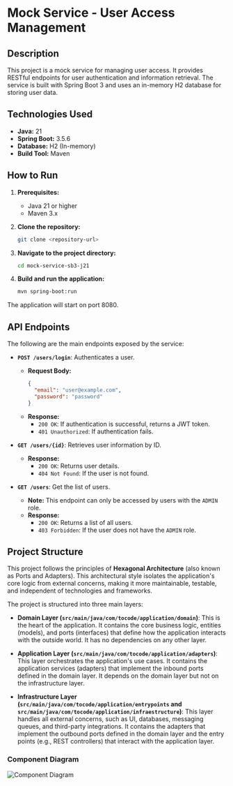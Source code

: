 # Mock Service - User Access Management

## Description

This project is a mock service for managing user access. It provides RESTful endpoints for user authentication and information retrieval. The service is built with Spring Boot 3 and uses an in-memory H2 database for storing user data.

## Technologies Used

*   **Java:** 21
*   **Spring Boot:** 3.5.6
*   **Database:** H2 (In-memory)
*   **Build Tool:** Maven

## How to Run

1.  **Prerequisites:**
    *   Java 21 or higher
    *   Maven 3.x

2.  **Clone the repository:**
    ```bash
    git clone <repository-url>
    ```

3.  **Navigate to the project directory:**
    ```bash
    cd mock-service-sb3-j21
    ```

4.  **Build and run the application:**
    ```bash
    mvn spring-boot:run
    ```

The application will start on port 8080.

## API Endpoints

The following are the main endpoints exposed by the service:

*   **`POST /users/login`**: Authenticates a user.
    *   **Request Body:**
        ```json
        {
          "email": "user@example.com",
          "password": "password"
        }
        ```
    *   **Response:**
        *   `200 OK`: If authentication is successful, returns a JWT token.
        *   `401 Unauthorized`: If authentication fails.

*   **`GET /users/{id}`**: Retrieves user information by ID.
    *   **Response:**
        *   `200 OK`: Returns user details.
        *   `404 Not Found`: If the user is not found.

*   **`GET /users`**: Get the list of users.
    *   **Note:** This endpoint can only be accessed by users with the `ADMIN` role.
    *   **Response:**
        *   `200 OK`: Returns a list of all users.
        *   `403 Forbidden`: If the user does not have the `ADMIN` role.

## Project Structure

This project follows the principles of **Hexagonal Architecture** (also known as Ports and Adapters). This architectural style isolates the application's core logic from external concerns, making it more maintainable, testable, and independent of technologies and frameworks.

The project is structured into three main layers:

*   **Domain Layer (`src/main/java/com/tocode/application/domain`)**: This is the heart of the application. It contains the core business logic, entities (models), and ports (interfaces) that define how the application interacts with the outside world. It has no dependencies on any other layer.

*   **Application Layer (`src/main/java/com/tocode/application/adapters`)**: This layer orchestrates the application's use cases. It contains the application services (adapters) that implement the inbound ports defined in the domain layer. It depends on the domain layer but not on the infrastructure layer.

*   **Infrastructure Layer (`src/main/java/com/tocode/application/entrypoints` and `src/main/java/com/tocode/application/infraestructure`)**: This layer handles all external concerns, such as UI, databases, messaging queues, and third-party integrations. It contains the adapters that implement the outbound ports defined in the domain layer and the entry points (e.g., REST controllers) that interact with the application layer.

### Component Diagram

![Component Diagram](https://www.plantuml.com/plantuml/png/PP31JiCm44Jl_egb5qxj1t2e2fH39P0G4YVKWt6MOX6lL-iDKeJwxqGbh1BdcF7RcSdiYdhHBhNkIZyn8Np7T_6aph4FN_w4i7eWbPvp92qh-740zk8v_Ya0Rwy5vJuFQ6vRbECWdjrvudBRU5QKYyM8Zz9nQfayir4ZztJHbfRxd7oagbFA3RRJy_5mWd0MdH7FWx2WGax9KrECVCod0vdXhCc1FiGNbIve9rWrOfGIYteAE4jzGSubQfP-aLqmT1ArD_ukICzgmTUmHqPga4B4ukhnORtULXFFlc2pdI-xVBLPu0PYuXOJafOAj9ZfhomHQ-ziGpkszLrj19l_7aUtGsgwrFu2)